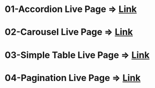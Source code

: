 # 01-Accordion Live Page => [Link](https://accordian-component.netlify.app/)

# 02-Carousel Live Page => [Link](https://carousel-component99.netlify.app/)

# 03-Simple Table Live Page => [Link](https://simple-table99.netlify.app/)

# 04-Pagination Live Page => [Link](https://section-six-challenge-one.netlify.app/)

